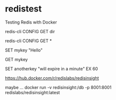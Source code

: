 # redistest
Testing Redis with Docker


redis-cli CONFIG GET dir

redis-cli CONFIG GET *


SET mykey "Hello"

GET mykey

SET anotherkey "will expire in a minute" EX 60



https://hub.docker.com/r/redislabs/redisinsight


maybe ... 
docker run -v redisinsight:/db -p 8001:8001 redislabs/redisinsight:latest
